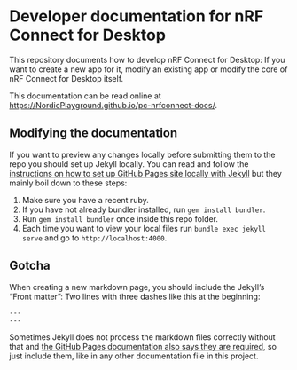 # Developer documentation for nRF Connect for Desktop

This repository documents how to develop nRF Connect for Desktop: If you want to
create a new app for it, modify an existing app or modify the core of nRF
Connect for Desktop itself.

This documentation can be read online at
https://NordicPlayground.github.io/pc-nrfconnect-docs/.

## Modifying the documentation

If you want to preview any changes locally before submitting them to the repo
you should set up Jekyll locally. You can read and follow the
[instructions on how to set up GitHub Pages site locally with Jekyll](https://help.github.com/en/articles/setting-up-your-github-pages-site-locally-with-jekyll)
but they mainly boil down to these steps:

1. Make sure you have a recent ruby.
2. If you have not already bundler installed, run `gem install bundler`.
3. Run `gem install bundler` once inside this repo folder.
4. Each time you want to view your local files run `bundle exec jekyll serve`
   and go to `http://localhost:4000`.

## Gotcha

When creating a new markdown page, you should include the Jekyll’s “Front
matter”: Two lines with three dashes like this at the beginning:

    ---
    ---

Sometimes Jekyll does not process the markdown files correctly without that and
[the GitHub Pages documentation also says they are required](https://help.github.com/en/articles/configuring-jekyll#front-matter-is-required),
so just include them, like in any other documentation file in this project.
